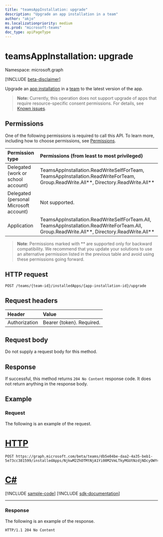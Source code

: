 ```yaml
---
title: "teamsAppInstallation: upgrade"
description: "Upgrade an app installation in a team"
author: "akjo"
ms.localizationpriority: medium
ms.prod: "microsoft-teams"
doc_type: apiPageType
---
```


# teamsAppInstallation: upgrade

Namespace: microsoft.graph

[!INCLUDE [beta-disclaimer](../../includes/beta-disclaimer.md)]

Upgrade an [app installation](../resources/teamsappinstallation.md) in a [team](../resources/team.md) to the latest version of the app.

> **Note:** Currently, this operation does not support upgrade of apps that require resource-specific consent permissions. For details, see [Known issues](/graph/known-issues#Installation-of-apps-that-require-resource-specific-consent-permissions-is-not-supported).

## Permissions

One of the following permissions is required to call this API. To learn more, including how to choose permissions, see [Permissions](/graph/permissions-reference).

|Permission type      | Permissions (from least to most privileged)              |
|:--------------------|:---------------------------------------------------------|
|Delegated (work or school account) | TeamsAppInstallation.ReadWriteSelfForTeam, TeamsAppInstallation.ReadWriteForTeam, Group.ReadWrite.All**, Directory.ReadWrite.All** |
|Delegated (personal Microsoft account) | Not supported.    |
|Application | TeamsAppInstallation.ReadWriteSelfForTeam.All, TeamsAppInstallation.ReadWriteForTeam.All, Group.ReadWrite.All**, Directory.ReadWrite.All** |

> **Note**: Permissions marked with ** are supported only for backward compatibility. We recommend that you update your solutions to use an alternative permission listed in the previous table and avoid using these permissions going forward.

## HTTP request
<!-- { "blockType": "ignored" } -->
```http
POST /teams/{team-id}/installedApps/{app-installation-id}/upgrade
```

## Request headers

| Header       | Value |
|:---------------|:--------|
| Authorization  | Bearer {token}. Required.  |

## Request body

Do not supply a request body for this method.

## Response

If successful, this method returns `204 No Content` response code. It does not return anything in the response body.

## Example

### Request

The following is an example of the request.


# [HTTP](#tab/http)
<!-- {
  "blockType": "request",
  "name": "upgrade_teamsapp_in_team",
  "sampleKeys": ["db5e04be-daa2-4a35-beb1-5e73cc381599", "NjkwM2ZhOTMtNjA1Yi00M2VmLTkyMGUtNzdjNDcyOWY4MjU4IyMwMjQwYTM2OC0yNWUwLTQ1NjktOGViZS0xMzYwMWNiNTVhMTg="]
}-->

```http
POST https://graph.microsoft.com/beta/teams/db5e04be-daa2-4a35-beb1-5e73cc381599/installedApps/NjkwM2ZhOTMtNjA1Yi00M2VmLTkyMGUtNzdjNDcyOWY4MjU4IyMwMjQwYTM2OC0yNWUwLTQ1NjktOGViZS0xMzYwMWNiNTVhMTg=/upgrade
```

# [C#](#tab/csharp)
[!INCLUDE [sample-code](../includes/snippets/csharp/upgrade-teamsapp-in-team-csharp-snippets.md)]
[!INCLUDE [sdk-documentation](../includes/snippets/snippets-sdk-documentation-link.md)]

---

### Response

The following is an example of the response. 

<!-- {
  "blockType": "response",
  "name": "upgrade_teamsapp_in_team",
  "truncated": true
} -->
```http
HTTP/1.1 204 No Content
```

<!-- uuid: 8fcb5dbc-d5aa-4681-8e31-b001d5168d79
2015-10-25 14:57:30 UTC -->
<!--
{
  "type": "#page.annotation",
  "description": "Upgrade app in team",
  "keywords": "",
  "section": "documentation",
  "tocPath": "",
  "suppressions": []
}
-->


